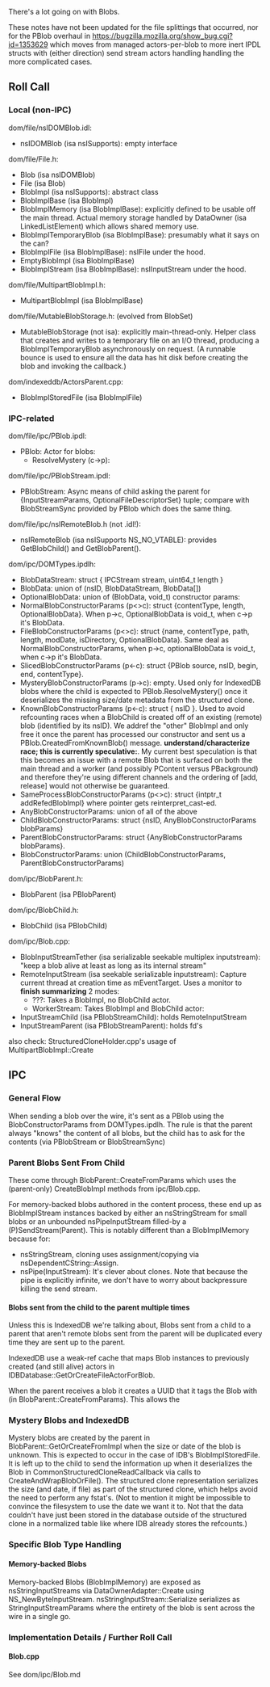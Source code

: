 There's a lot going on with Blobs.

These notes have not been updated for the file splittings that occurred, nor
for the PBlob overhaul in https://bugzilla.mozilla.org/show_bug.cgi?id=1353629
which moves from managed actors-per-blob to more inert IPDL structs with
(either direction) send stream actors handling handling the more complicated
cases.

## Roll Call ##

### Local (non-IPC) ###

dom/file/nsIDOMBlob.idl:
* nsIDOMBlob (isa nsISupports): empty interface

dom/file/File.h:
* Blob (isa nsIDOMBlob)
* File (isa Blob)
* BlobImpl (isa nsISupports): abstract class
* BlobImplBase (isa BlobImpl)
* BlobImplMemory (isa BlobImplBase): explicitly defined to be usable off the
  main thread.  Actual memory storage handled by DataOwner (isa
  LinkedListElement) which allows shared memory use.
* BlobImplTemporaryBlob (isa BlobImplBase): presumably what it says on the can?
* BlobImplFile (isa BlobImplBase): nsIFile under the hood.
* EmptyBlobImpl (isa BlobImplBase)
* BlobImplStream (isa BlobImplBase): nsIInputStream under the hood.

dom/file/MultipartBlobImpl.h:
* MultipartBlobImpl (isa BlobImplBase)

dom/file/MutableBlobStorage.h: (evolved from BlobSet)
* MutableBlobStorage (not isa): explicitly main-thread-only.  Helper class that
  creates and writes to a temporary file on an I/O thread, producing a
  BlobImplTemporaryBlob asynchronously on request.  (A runnable bounce is used
  to ensure all the data has hit disk before creating the blob and invoking the
  callback.)

dom/indexeddb/ActorsParent.cpp:
* BlobImplStoredFile (isa BlobImplFile)

### IPC-related ###

dom/file/ipc/PBlob.ipdl:
* PBlob: Actor for blobs:
  * ResolveMystery (c->p):

dom/file/ipc/PBlobStream.ipdl:
* PBlobStream: Async means of child asking the parent for {InputStreamParams,
  OptionalFileDescriptorSet} tuple; compare with BlobStreamSync provided by
  PBlob which does the same thing.

dom/file/ipc/nsIRemoteBlob.h (not .idl!):
* nsIRemoteBlob (isa nsISupports NS_NO_VTABLE): provides GetBlobChild() and
  GetBlobParent().

dom/ipc/DOMTypes.ipdlh:
* BlobDataStream: struct { IPCStream stream, uint64_t length }
* BlobData: union of (nsID, BlobDataStream, BlobData[])
* OptionalBlobData: union of (BlobData, void_t)
constructor params:
* NormalBlobConstructorParams (p<>c): struct {contentType, length,
  OptionalBlobData}.  When p->c, OptionalBlobData is void_t, when c->p it's
  BlobData.
* FileBlobConstructorParams (p<>c): struct {name, contentType, path, length,
  modDate, isDirectory, OptionalBlobData}.  Same deal as
  NormalBlobConstructorParams, when p->c, optionalBlobData is void_t, when c->p
  it's BlobData.
* SlicedBlobConstructorParams (p<-c): struct {PBlob source, nsID, begin, end,
  contentType}.
* MysteryBlobConstructorParams (p->c): empty.  Used only for IndexedDB blobs
  where the child is expected to PBlob.ResolveMystery() once it deserializes the
  missing size/date metadata from the structured clone.
* KnownBlobConstructorParams (p<-c): struct { nsID }.  Used to avoid refcounting
  races when a BlobChild is created off of an existing (remote) blob (identified
  by its nsID).  We addref the "other" BlobImpl and only free it once the parent
  has processed our constructor and sent us a PBlob.CreatedFromKnownBlob()
  message.  **understand/characterize race; this is currently speculative:**.
  My current best speculation is that this becomes an issue with a remote Blob
  that is surfaced on both the main thread and a worker (and possibly PContent
  versus PBackground) and therefore they're using different channels and the
  ordering of [add, release] would not otherwise be guaranteed.
* SameProcessBlobConstructorParams (p<>c): struct {intptr_t addRefedBlobImpl}
  where pointer gets reinterpret_cast<BlobImpl>-ed.
* AnyBlobConstructorParams: union of all of the above
* ChildBlobConstructorParams: struct {nsID, AnyBlobConstructorParams blobParams}
* ParentBlobConstructorParams: struct {AnyBlobConstructorParams blobParams}.
* BlobConstructorParams: union (ChildBlobConstructorParams,
  ParentBlobConstructorParams)

dom/ipc/BlobParent.h:
* BlobParent (isa PBlobParent)

dom/ipc/BlobChild.h:
* BlobChild (isa PBlobChild)

dom/ipc/Blob.cpp:
* BlobInputStreamTether (isa serializable seekable multiplex inputstream):
  "keep a blob alive at least as long as its internal stream"
* RemoteInputStream (isa seekable serializable inputstream):
  Capture current thread at creation time as mEventTarget.  Uses a monitor to
  **finish summarizing**
  2 modes:
  * ???: Takes a BlobImpl, no BlobChild actor.
  * WorkerStream: Takes BlobImpl and BlobChild actor:
* InputStreamChild (isa PBlobStreamChild): holds RemoteInputStream
* InputStreamParent (isa PBlobStreamParent): holds fd's

also check: StructuredCloneHolder.cpp's usage of MultipartBlobImpl::Create

## IPC ##

### General Flow ###

When sending a blob over the wire, it's sent as a PBlob using the
BlobConstructorParams from DOMTypes.ipdlh.  The rule is that the parent always
"knows" the content of all blobs, but the child has to ask for the contents
(via PBlobStream or BlobStreamSync)

### Parent Blobs Sent From Child ###

These come through BlobParent::CreateFromParams which uses the (parent-only)
CreateBlobImpl methods from ipc/Blob.cpp.

For memory-backed blobs authored in the content process, these end up as
BlobImplStream instances backed by either an nsStringStream for small blobs or
an unbounded nsPipeInputStream filled-by a (P)SendStream(Parent).  This is
notably different than a BlobImplMemory because for:
- nsStringStream, cloning uses assignment/copying via
  nsDependentCString::Assign.
- nsPipe(InputStream): It's clever about clones.  Note that because the pipe is
  explicitly infinite, we don't have to worry about backpressure killing the
  send stream.


#### Blobs sent from the child to the parent multiple times ####

Unless this is IndexedDB we're talking about, Blobs sent from a child to a
parent that aren't remote blobs sent from the parent will be duplicated every
time they are sent up to the parent.

IndexedDB use a weak-ref cache that maps Blob instances to previously created
(and still alive) actors in IDBDatabase::GetOrCreateFileActorForBlob.

When the parent receives a blob it creates a UUID that it tags the Blob with
(in BlobParent::CreateFromParams).  This allows the

### Mystery Blobs and IndexedDB ###

Mystery blobs are created by the parent in BlobParent::GetOrCreateFromImpl when
the size or date of the blob is unknown.  This is expected to occur in the case
of IDB's BlobImplStoredFile.  It is left up to the child to send the information
up when it deserializes the Blob in CommonStructuredCloneReadCallback via calls
to CreateAndWrapBlobOrFile().  The structured clone representation serializes
the size (and date, if file) as part of the structured clone, which helps avoid
the need to perform any fstat's.  (Not to mention it might be impossible to
convince the filesystem to use the date we want it to.  Not that the data
couldn't have just been stored in the database outside of the structured clone
in a normalized table like where IDB already stores the refcounts.)

### Specific Blob Type Handling ###

#### Memory-backed Blobs ####

Memory-backed Blobs (BlobImplMemory) are exposed as nsStringInputStreams via
DataOwnerAdapter::Create using NS_NewByteInputStream.
nsStringInputStream::Serialize serializes as StringInputStreamParams where the
entirety of the blob is sent across the wire in a single go.

### Implementation Details / Further Roll Call ###

#### Blob.cpp ####

See dom/ipc/Blob.md
